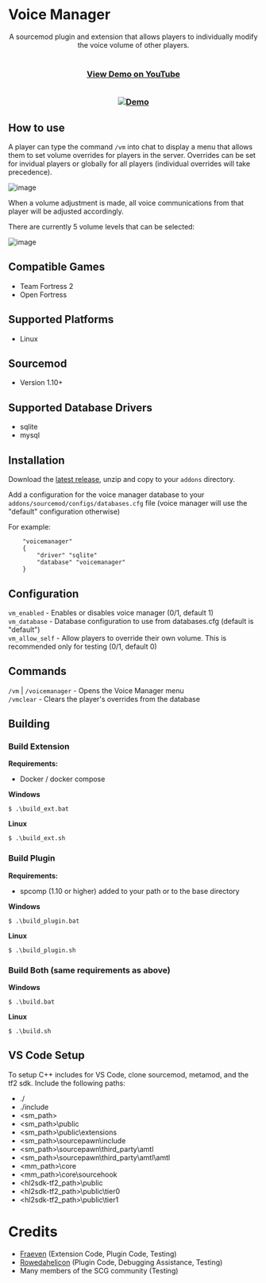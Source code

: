 # Voice Manager

<div align="center">
  A sourcemod plugin and extension that allows players to individually modify the voice volume of other players. 
  </br>
  </br>
  <h3><a href=https://youtu.be/5lFNonAkXDQ>View Demo on YouTube</a>
  </br>
  </br>
  	
  [![Demo](https://i3.ytimg.com/vi/5lFNonAkXDQ/maxresdefault.jpg)](https://youtu.be/5lFNonAkXDQ "Voice Manager Sourcemod Extension and Plugin Demo")
  </h3>
</div>

## How to use
A player can type the command `/vm` into chat to display a menu that allows them to set volume overrides for players in the server. Overrides can be set for invidual players or globally for all players (individual overrides will take precedence).

![image](https://github.com/SouthernCrossGaming/voicemanager/assets/20617130/b882ee1c-3e8d-4ca4-94db-0448c03f876a)

When a volume adjustment is made, all voice communications from that player will be adjusted accordingly.

There are currently 5 volume levels that can be selected:

![image](https://github.com/SouthernCrossGaming/voicemanager/assets/20617130/171bb8bf-4a6c-4e0b-a7eb-fb970ec07137)

## Compatible Games
- Team Fortress 2
- Open Fortress

## Supported Platforms
- Linux

## Sourcemod
- Version 1.10+

## Supported Database Drivers
- sqlite
- mysql

## Installation
Download the [latest release](https://github.com/SouthernCrossGaming/voicemanager/releases/latest/download/voicemanager.zip), unzip and copy to your `addons` directory.

Add a configuration for the voice manager database to your `addons/sourcemod/configs/databases.cfg` file (voice manager will use the "default" configuration otherwise)

For example:
```
	"voicemanager"
	{
		"driver" "sqlite"
		"database" "voicemanager"
	}
```

## Configuration
`vm_enabled` - Enables or disables voice manager (0/1, default 1)  
`vm_database` - Database configuration to use from databases.cfg (default is "default")  
`vm_allow_self` - Allow players to override their own volume. This is recommended only for testing (0/1, default 0) 

## Commands
`/vm` | `/voicemanager` - Opens the Voice Manager menu  
`/vmclear` - Clears the player's overrides from the database

## Building

### Build Extension

<b>Requirements:</b>
- Docker / docker compose

<b>Windows</b>
```
$ .\build_ext.bat
```

<b>Linux</b>
```
$ .\build_ext.sh
```

### Build Plugin
<b>Requirements:</b>
- spcomp (1.10 or higher) added to your path or to the base directory

<b>Windows</b>
```
$ .\build_plugin.bat
```
<b>Linux</b>
```
$ .\build_plugin.sh
```

### Build Both (same requirements as above)

<b>Windows</b>
```
$ .\build.bat
```

<b>Linux</b>
```
$ .\build.sh
```

## VS Code Setup
To setup C++ includes for VS Code, clone sourcemod, metamod, and the tf2 sdk. Include the following paths:
- ./
- ./include
- <sm_path>
- <sm_path>\public
- <sm_path>\public\extensions
- <sm_path>\sourcepawn\include
- <sm_path>\sourcepawn\third_party\amtl
- <sm_path>\sourcepawn\third_party\amtl\amtl
- <mm_path>\core
- <mm_path>\core\sourcehook
- <hl2sdk-tf2_path>\public
- <hl2sdk-tf2_path>\public\tier0
- <hl2sdk-tf2_path>\public\tier1

# Credits
- [Fraeven](https://fraeven.dev) (Extension Code, Plugin Code, Testing)
- [Rowedahelicon](https://rowdythecrux.dev) (Plugin Code, Debugging Assistance, Testing)
- Many members of the SCG community (Testing)
